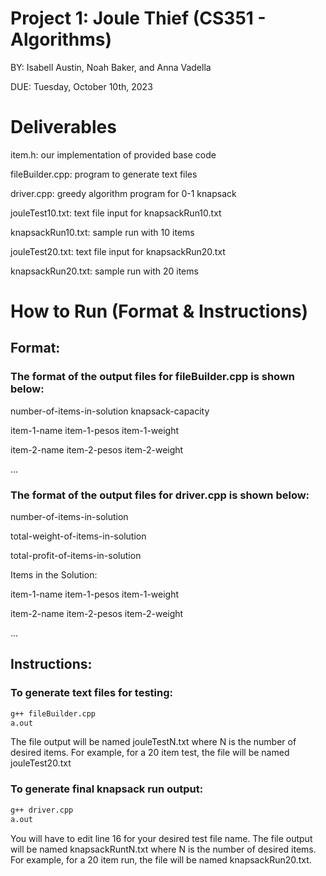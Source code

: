 # Project 1: Joule Thief (CS351 - Algorithms)
BY: Isabell Austin, Noah Baker, and Anna Vadella

DUE: Tuesday, October 10th, 2023

# Deliverables
item.h: our implementation of provided base code

fileBuilder.cpp: program to generate text files

driver.cpp: greedy algorithm program for 0-1 knapsack <!-- (digital) -->

jouleTest10.txt: text file input for knapsackRun10.txt

knapsackRun10.txt: sample run with 10 items

jouleTest20.txt: text file input for knapsackRun20.txt

knapsackRun20.txt: sample run with 20 items

# How to Run (Format & Instructions) <!-- (digital) -->

## Format:
### The format of the output files for fileBuilder.cpp is shown below:

number-of-items-in-solution knapsack-capacity

item-1-name item-1-pesos item-1-weight

item-2-name item-2-pesos item-2-weight

...

### The format of the output files for driver.cpp is shown below:

number-of-items-in-solution

total-weight-of-items-in-solution

total-profit-of-items-in-solution

 
Items in the Solution:

item-1-name item-1-pesos item-1-weight

item-2-name item-2-pesos item-2-weight

...

## Instructions:
### To generate text files for testing:
```bash
g++ fileBuilder.cpp
a.out
```
The file output will be named jouleTestN.txt where N is the number of desired items.
For example, for a 20 item test, the file will be named jouleTest20.txt


### To generate final knapsack run output:
```bash
g++ driver.cpp
a.out
```
You will have to edit line 16 for your desired test file name.
The file output will be named knapsackRuntN.txt where N is the number of desired items.
For example, for a 20 item run, the file will be named knapsackRun20.txt.